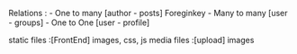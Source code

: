 Relations :
    - One to many   [author - posts]    Foreginkey
    - Many to many  [user - groups]
    - One to One    [user - profile]



static files :[FrontEnd] images, css, js
media files :[upload] images
